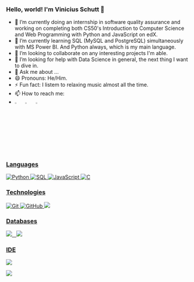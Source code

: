 ### Hello, world! I'm Vinicius Schutt 👋

- 🔭 I’m currently doing an internship in software quality assurance and working on completing both CS50's Introduction to Computer Science and Web Programming with Python and JavaScript on edX.
- 🌱 I’m currently learning SQL (MySQL and PostgreSQL) simultaneously with MS Power BI. And Python always, which is my main language.
- 👯 I’m looking to collaborate on any interesting projects I'm able.
- 🤔 I’m looking for help with Data Science in general, the next thing I want to dive in.
- 💬 Ask me about ...
- 😄 Pronouns: He/Him.
- ⚡ Fun fact: I listem to relaxing music almost all the time.
- 📫 How to reach me: 
- [<img src="https://img.icons8.com/color/48/000000/linkedin.png" width="3.5%"/>](https://www.linkedin.com/in/vinícius-schütt) &nbsp;
[<img src="https://img.icons8.com/fluent/48/000000/facebook-new.png" width="3.5%"/>](https://www.facebook.com/vinicius.schiitt.7) &nbsp;
<a href="mailto:viniciuschutt@gmail.com"> <img src="https://img.icons8.com/fluent/48/000000/gmail.png" width="3.5%"/> 

### Languages
![Python](https://img.shields.io/badge/-Python-000?&logo=Python)
![SQL](https://img.shields.io/badge/-SQL-000?&logo=MySQL)
![JavaScript](https://img.shields.io/badge/-JavaScript-000?&logo=JavaScript)
![C](https://img.shields.io/badge/-C-000?&logo=C)

### Technologies

![Git](https://img.shields.io/badge/-Git-222222?style=flat&logo=git&logoColor=F05032)
![GitHub](https://img.shields.io/badge/-GitHub-222222?style=flat&logo=github&logoColor=181717)
<img src ="https://img.shields.io/badge/PowerBI-F2C811?style=for-the-badge&logo=Power%20BI&logoColor=white">
  
### Databases

<img src="https://img.shields.io/badge/MySQL-00000F?style=for-the-badge&logo=mysql&logoColor=white"> &nbsp;
<img src="https://img.shields.io/badge/PostgreSQL-316192?style=for-the-badge&logo=postgresql&logoColor=white">

### IDE
<img src="https://img.shields.io/badge/pycharm-143?style=for-the-badge&logo=pycharm&logoColor=black&color=black&labelColor=green"> <br/>

<img src = "https://github-readme-stats.vercel.app/api?username=ViniciusSchutt&&show_icons=true&title_color=ffffff&icon_color=bb2acf&text_color=daf7dc&bg_color=151515">

